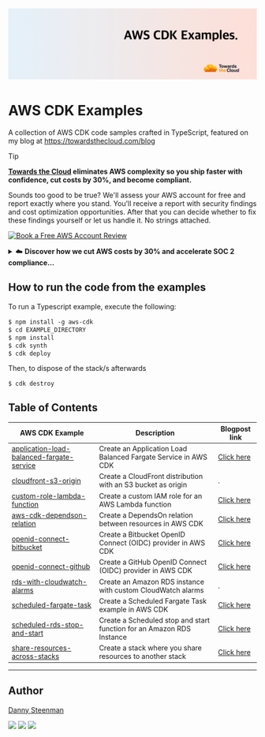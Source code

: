 # [![AWS CDK Examples Banner](./icons/github-title-banner.png)](https://towardsthecloud.com)

# AWS CDK Examples

A collection of AWS CDK code samples crafted in TypeScript, featured on my blog at https://towardsthecloud.com/blog

<!-- TIP-LIST:START -->
> [!TIP]
> **[Towards the Cloud](https://towardsthecloud.com/about) eliminates AWS complexity so you ship faster with confidence, cut costs by 30%, and become compliant.**
>
> Sounds too good to be true? We'll assess your AWS account for free and report exactly where you stand. You'll receive a report with security findings and cost optimization opportunities. After that you can decide whether to fix these findings yourself or let us handle it. No strings attached.
>
> <a href="https://cal.com/towardsthecloud/aws-account-review"><img alt="Book a Free AWS Account Review" src="https://img.shields.io/badge/Book%20A%20Free%20AWS%20Account%20Review-success.svg?style=for-the-badge"/></a>
>
> <details>
> <summary>☁️ <strong>Discover how we cut AWS costs by 30% and accelerate SOC 2 compliance...</strong></summary>
> <br/>
>
> ### AWS complexity builds faster than you realize
>
> What starts as simple deployment quickly spirals into inefficient architectures costing 40-60% more than needed, security blind spots risking customer data, and team burnout from operations instead of product development.
>
> **Traditional consultancies prioritize billable hours over outcomes, then disappear after setup. We do the opposite...**
>
> ---
>
> ### We provide a complete package, so you deploy faster with confidence on AWS Cloud
>
> - ✅ **[Compliant multi-account Landing Zone](https://towardsthecloud.com/services/aws-landing-zone)**:
>   - Provisions AWS accounts with security guardrails out of the box - 100% [CIS benchmark compliant](https://docs.aws.amazon.com/securityhub/latest/userguide/cis-aws-foundations-benchmark.html)
>   - Secure Single Sign-On (SSO) for clean user access management
>   - Everything is built using AWS CDK ensuring consistency, version control, and repeatable deployments
>   - See what features are already included in our landing zone on our [public roadmap](https://github.com/towardsthecloud/aws-cdk-landing-zone-roadmap?tab=readme-ov-file#features)
> - ✅ **Off-the-shelf compliant CDK components**: Develop secure infra quicker without reinventing the wheel
> - ✅ **Complete CI/CD with easy rollbacks**: Deploy more frequently because of IaC safety
> - ✅ **Quarterly checks**: Proactively receive [Cost Optimization assessments](https://towardsthecloud.com/services/aws-cost-optimization) + [Security Reviews](https://towardsthecloud.com/services/aws-security-review)
> - ✅ **Fractional Cloud Engineer**: On-demand access to a decade of AWS Cloud experience to help you use best practices
>
> ---
>
> ### What results can you expect when you partner with us:
>
> - **30% Lower AWS Bill**: Proactive quarterly reviews catch overspending before it happens [(30-60% documented savings)](https://towardsthecloud.com/services/aws-cost-optimization#case-study)
> - **Accelerate SOC 2/HIPAA compliance**: Our Landing Zone automatically sets up security guardrails on your AWS accounts with 100% CIS compliance from day one
> - **Easily stay compliant**: Our automated monitoring and proactive quarterly security reviews give you control so yearly audits are smooth, not stressful
> - **Your Team Ships Faster**: Our Pre-built secure infrastructure components let your team focus on product, not AWS
> - **Save on hiring costs**: Access expert Cloud knowledge through our [flexible retainer](https://towardsthecloud.com/pricing) instead of committing to a full-time Cloud Engineer
>
> **Proof:** Y Combinator startup Accolade's founder on how our Landing Zone [accelerated their SOC 2 certification](https://towardsthecloud.com/blog/aws-landing-zone-case-study-accolade):
>
> *"Danny's solution and AWS expertise stood out with comprehensive accelerators, documentation, and clearly articulated design principles. **We achieved a perfect security score in days, not months.**"* — Galen Simmons, CEO
>
> </details>
<!-- TIP-LIST:END -->

## How to run the code from the examples

To run a Typescript example, execute the following:

```
$ npm install -g aws-cdk
$ cd EXAMPLE_DIRECTORY
$ npm install
$ cdk synth
$ cdk deploy
```

Then, to dispose of the stack/s afterwards

```
$ cdk destroy
```

## Table of Contents

| AWS CDK Example                                                                                    | Description                                                           | Blogpost link                                                                                            |
| -------------------------------------------------------------------------------------------------- | --------------------------------------------------------------------- | -------------------------------------------------------------------------------------------------------- |
| [application-load-balanced-fargate-service](./application-load-balanced-fargate-service/README.md) | Create an Application Load Balanced Fargate Service in AWS CDK        | [Click here](https://towardsthecloud.com/aws-cdk-application-load-balanced-fargate-service)              |
| [cloudfront-s3-origin](./cloudfront-s3-origin/README.md)                                           | Create a CloudFront distribution with an S3 bucket as origin          | .                                                                                                        |
| [custom-role-lambda-function](./custom-role-lambda-function/README.md)                             | Create a custom IAM role for an AWS Lambda function                   | [Click here](https://towardsthecloud.com/aws-cdk-custom-role-lambda-function)                            |
| [aws-cdk-dependson-relation](./custom-role-lambda-function/README.md)                              | Create a DependsOn relation between resources in AWS CDK              | [Click here](https://towardsthecloud.com/aws-cdk-dependson-relation)                                     |
| [openid-connect-bitbucket](./openid-connect-bitbucket/README.md)                                   | Create a Bitbucket OpenID Connect (OIDC) provider in AWS CDK          | [Click here](https://towardsthecloud.com/aws-cdk-openid-connect-bitbucket)                               |
| [openid-connect-github](./openid-connect-github/README.md)                                         | Create a GitHub OpenID Connect (OIDC) provider in AWS CDK             | [Click here](https://towardsthecloud.com/aws-cdk-openid-connect-github)                                  |
| [rds-with-cloudwatch-alarms](./rds-with-cloudwatch-alarms/README.md)                               | Create an Amazon RDS instance with custom CloudWatch alarms           | .                                                                                                        |
| [scheduled-fargate-task](./scheduled-fargate-task/README.md)                                       | Create a Scheduled Fargate Task example in AWS CDK                    | [Click here](https://towardsthecloud.com/aws-cdk-scheduled-fargate-task)                                 |
| [scheduled-rds-stop-and-start](./scheduled-rds-stop-and-start/README.md)                           | Create a Scheduled stop and start function for an Amazon RDS Instance | [Click here](https://aws.amazon.com/blogs/database/schedule-amazon-rds-stop-and-start-using-aws-lambda/) |
| [share-resources-across-stacks](./share-resources-across-stacks/README.md)                         | Create a stack where you share resources to another stack             | [Click here](https://towardsthecloud.com/share-resources-across-stacks-aws-cdk)                          |

---

## Author

[Danny Steenman](https://towardsthecloud.com/about)

[![](https://img.shields.io/badge/LinkedIn-0077B5?style=for-the-badge&logo=linkedin&logoColor=white)](https://www.linkedin.com/company/towardsthecloud)
[![](https://img.shields.io/badge/X-000000?style=for-the-badge&logo=x&logoColor=white)](https://twitter.com/dannysteenman)
[![](https://img.shields.io/badge/GitHub-2b3137?style=for-the-badge&logo=github&logoColor=white)](https://github.com/dannysteenman)
